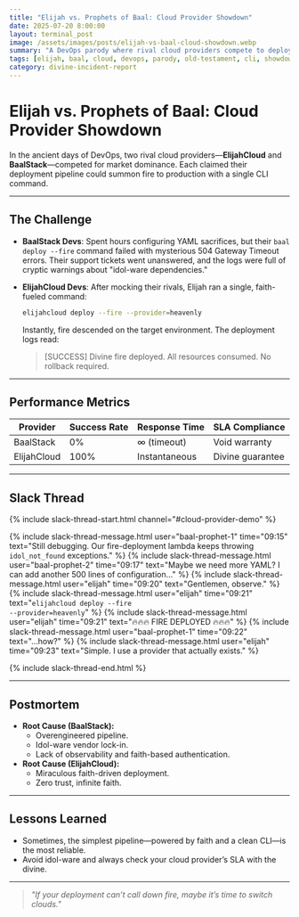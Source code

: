 ```yaml
---
title: "Elijah vs. Prophets of Baal: Cloud Provider Showdown"
date: 2025-07-20 8:00:00
layout: terminal_post
image: /assets/images/posts/elijah-vs-baal-cloud-showdown.webp
summary: "A DevOps parody where rival cloud providers compete to deploy fire via CLI, and only one team’s pipeline is truly divine."
tags: [elijah, baal, cloud, devops, parody, old-testament, cli, showdown]
category: divine-incident-report
---
```


# Elijah vs. Prophets of Baal: Cloud Provider Showdown

In the ancient days of DevOps, two rival cloud providers—**ElijahCloud** and **BaalStack**—competed for market dominance. Each claimed their deployment pipeline could summon fire to production with a single CLI command.

---

## The Challenge

- **BaalStack Devs**: Spent hours configuring YAML sacrifices, but their `baal deploy --fire` command failed with mysterious 504 Gateway Timeout errors. Their support tickets went unanswered, and the logs were full of cryptic warnings about "idol-ware dependencies."

- **ElijahCloud Devs**: After mocking their rivals, Elijah ran a single, faith-fueled command:

  ```sh
  elijahcloud deploy --fire --provider=heavenly
  ```

  Instantly, fire descended on the target environment. The deployment logs read:

  > [SUCCESS] Divine fire deployed. All resources consumed. No rollback required.

---

## Performance Metrics

| Provider | Success Rate | Response Time | SLA Compliance |
|----------|-------------|---------------|----------------|
| BaalStack | 0% | ∞ (timeout) | Void warranty |
| ElijahCloud | 100% | Instantaneous | Divine guarantee |

---

## Slack Thread

{% include slack-thread-start.html channel="#cloud-provider-demo" %}

{% include slack-thread-message.html user="baal-prophet-1" time="09:15" text="Still debugging. Our fire-deployment lambda keeps throwing <code>idol_not_found</code> exceptions." %}
{% include slack-thread-message.html user="baal-prophet-2" time="09:17" text="Maybe we need more YAML? I can add another 500 lines of configuration..." %}
{% include slack-thread-message.html user="elijah" time="09:20" text="Gentlemen, observe." %}
{% include slack-thread-message.html user="elijah" time="09:21" text="<code>elijahcloud deploy --fire --provider=heavenly</code>" %}
{% include slack-thread-message.html user="elijah" time="09:21" text="🔥🔥🔥 FIRE DEPLOYED 🔥🔥🔥" %}
{% include slack-thread-message.html user="baal-prophet-1" time="09:22" text="...how?" %}
{% include slack-thread-message.html user="elijah" time="09:23" text="Simple. I use a provider that actually exists." %}

{% include slack-thread-end.html %}

---

## Postmortem

- **Root Cause (BaalStack):**
  - Overengineered pipeline.
  - Idol-ware vendor lock-in.
  - Lack of observability and faith-based authentication.
- **Root Cause (ElijahCloud):**
  - Miraculous faith-driven deployment.
  - Zero trust, infinite faith.

---

## Lessons Learned

- Sometimes, the simplest pipeline—powered by faith and a clean CLI—is the most reliable.
- Avoid idol-ware and always check your cloud provider’s SLA with the divine.

---

> _"If your deployment can’t call down fire, maybe it’s time to switch clouds."_
